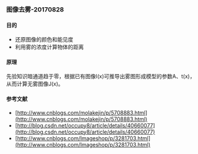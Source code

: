 ### 图像去雾-20170828
#### 目的
- 还原图像的颜色和能见度
- 利用雾的浓度计算物体的距离
#### 原理
先验知识暗通道趋于零，根据已有图像I(x)可推导出雾图形成模型的参数A、t(x)，从而计算无雾图像J(x)。
#### 参考文献 
- [http://www.cnblogs.com/molakejin/p/5708883.html](http://www.cnblogs.com/molakejin/p/5708883.html)
- [http://blog.csdn.net/occupy8/article/details/40660077](http://blog.csdn.net/occupy8/article/details/40660077)
- [http://www.cnblogs.com/Imageshop/p/3281703.html](http://www.cnblogs.com/Imageshop/p/3281703.html)


